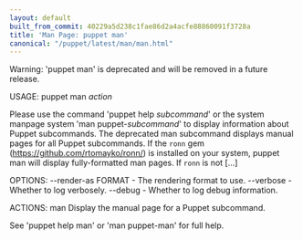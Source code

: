```yaml
---
layout: default
built_from_commit: 40229a5d238c1fae86d2a4acfe88860091f3728a
title: 'Man Page: puppet man'
canonical: "/puppet/latest/man/man.html"
---
```


<div class='mp'>
<p>Warning: 'puppet man' is deprecated and will be removed in a future release.</p>

<p>USAGE: puppet man <var>action</var></p>

<p>Please use the command 'puppet help <var>subcommand</var>' or the system manpage system
'man puppet-<var>subcommand</var>' to display information about Puppet subcommands. The
deprecated man subcommand displays manual pages for all Puppet subcommands. If
the <code>ronn</code> gem (<a href="https://github.com/rtomayko/ronn/" data-bare-link="true">https://github.com/rtomayko/ronn/</a>) is installed on your
system, puppet man will display fully-formatted man pages. If <code>ronn</code> is not [...]</p>

<p>OPTIONS:
  --render-as FORMAT             - The rendering format to use.
  --verbose                      - Whether to log verbosely.
  --debug                        - Whether to log debug information.</p>

<p>ACTIONS:
  man    Display the manual page for a Puppet subcommand.</p>

<p>See 'puppet help man' or 'man puppet-man' for full help.</p>

</div>
